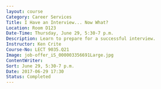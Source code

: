 ```yaml
---
layout: course
Category: Career Services
Title: I Have an Interview... Now What?
Location: Room D123
Date-Time: Thursday, June 29, 5:30-7 p.m.
Description: Learn to prepare for a successful interview.
Instructor: Ken Crite
Course-No: LECT 9035.Q21
Image: job-offer_iS_000003356691Large.jpg
ContentWriter:
Sort: June 29, 5:30-7 p.m.
Date: 2017-06-29 17:30
Status: Completed
---
```

